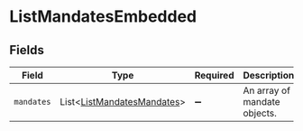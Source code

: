 # ListMandatesEmbedded


## Fields

| Field                                                                          | Type                                                                           | Required                                                                       | Description                                                                    |
| ------------------------------------------------------------------------------ | ------------------------------------------------------------------------------ | ------------------------------------------------------------------------------ | ------------------------------------------------------------------------------ |
| `mandates`                                                                     | List\<[ListMandatesMandates](../../models/operations/ListMandatesMandates.md)> | :heavy_minus_sign:                                                             | An array of mandate objects.                                                   |